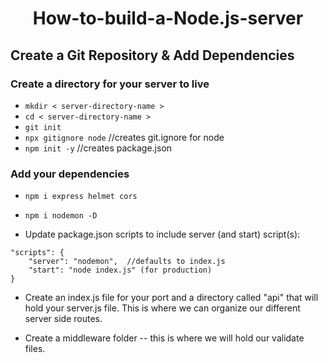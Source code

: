 # <p align="center">How-to-build-a-Node.js-server</p>

## Create a Git Repository & Add Dependencies

### Create a directory for your server to live

- `mkdir < server-directory-name >`
- `cd < server-directory-name >`
- `git init`
- `npx gitignore node` //creates git.ignore for node
- `npm init -y` //creates package.json

### Add your dependencies

- `npm i express helmet cors`
- `npm i nodemon -D`

- Update package.json scripts to include server (and start) script(s):

```
"scripts": {
	"server": "nodemon",  //defaults to index.js
	"start": "node index.js" (for production)
}
```

- Create an index.js file for your port and a directory called "api" that will hold your server.js file. This is where we can organize our different server side routes.

- Create a middleware folder -- this is where we will hold our validate files.

